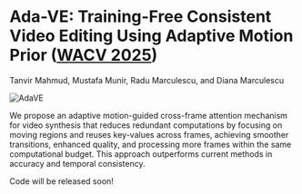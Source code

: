 # Ada-VE: Training-Free Consistent Video Editing Using Adaptive Motion Prior ([WACV 2025](https://arxiv.org/abs/2406.04873))
Tanvir Mahmud, Mustafa Munir, Radu Marculescu, and Diana Marculescu

![AdaVE](https://drive.google.com/uc?export=view&id=1zb4kOx5hKw3-2e_fS-xf4wE1SarzJD5M)

We propose an adaptive motion-guided cross-frame attention mechanism for video synthesis that reduces redundant computations by focusing on moving regions and reuses key-values across frames, achieving smoother transitions, enhanced quality, and processing more frames within the same computational budget. This approach outperforms current methods in accuracy and temporal consistency.

Code will be released soon!
